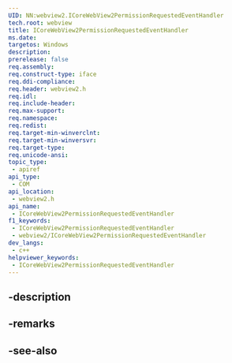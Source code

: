```yaml
---
UID: NN:webview2.ICoreWebView2PermissionRequestedEventHandler
tech.root: webview
title: ICoreWebView2PermissionRequestedEventHandler
ms.date: 
targetos: Windows
description: 
prerelease: false
req.assembly: 
req.construct-type: iface
req.ddi-compliance: 
req.header: webview2.h
req.idl: 
req.include-header: 
req.max-support: 
req.namespace: 
req.redist: 
req.target-min-winverclnt: 
req.target-min-winversvr: 
req.target-type: 
req.unicode-ansi: 
topic_type:
 - apiref
api_type:
 - COM
api_location:
 - webview2.h
api_name:
 - ICoreWebView2PermissionRequestedEventHandler
f1_keywords:
 - ICoreWebView2PermissionRequestedEventHandler
 - webview2/ICoreWebView2PermissionRequestedEventHandler
dev_langs:
 - c++
helpviewer_keywords:
 - ICoreWebView2PermissionRequestedEventHandler
---
```


## -description

## -remarks

## -see-also

